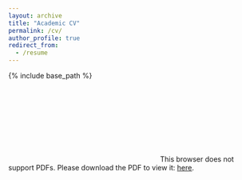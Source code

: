```yaml
---
layout: archive
title: "Academic CV"
permalink: /cv/
author_profile: true
redirect_from:
  - /resume
---
```


{% include base_path %}

<object data="https://snairdesai.github.io/files/SND_CV_2024.pdf" type="application/pdf" width="700px" height="700px">
    <embed src="https://snairdesai.github.io/files/SND_CV_2024.pdf">
        This browser does not support PDFs. Please download the PDF to view it: <a href="https://snairdesai.github.io/files/SND_CV_2024.pdf" target="_blank"><u>here</u></a>.
        </embed>
</object>

<p> </p>

<!--
Education
======
* B.S. in GitHub, GitHub University, 2012
* M.S. in Jekyll, GitHub University, 2014
* Ph.D in Version Control Theory, GitHub University, 2018 (expected)

Work experience
======
* Summer 2015: Research Assistant
  * Github University
  * Duties included: Tagging issues
  * Supervisor: Professor Git

* Fall 2015: Research Assistant
  * Github University
  * Duties included: Merging pull requests
  * Supervisor: Professor Hub
  
Skills
======
* Skill 1
* Skill 2
  * Sub-skill 2.1
  * Sub-skill 2.2
  * Sub-skill 2.3
* Skill 3

Publications
======
  <ul>{% for post in site.publications %}
    {% include archive-single-cv.html %}
  {% endfor %}</ul>
  
Talks
======
  <ul>{% for post in site.talks %}
    {% include archive-single-talk-cv.html %}
  {% endfor %}</ul>
  
Teaching
======
  <ul>{% for post in site.teaching %}
    {% include archive-single-cv.html %}
  {% endfor %}</ul>
  
Service and leadership
======
* Currently signed in to 43 different slack teams

-->
